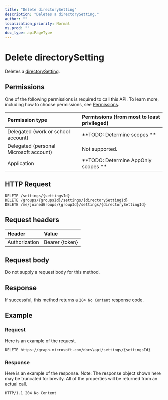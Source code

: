 ```yaml
---
title: "Delete directorySetting"
description: "Deletes a directorySetting."
author: ""
localization_priority: Normal
ms.prod: ""
doc_type: apiPageType
---
```


# Delete directorySetting

Deletes a [directorySetting](../resources/directorysetting.md).

## Permissions
One of the following permissions is required to call this API. To learn more, including how to choose permissions, see [Permissions](/concepts/permissions-reference.md).

|Permission type|Permissions (from most to least privileged)|
|:---|:---|
|Delegated (work or school account)|**TODO: Determine scopes **|
|Delegated (personal Microsoft account)|Not supported.|
|Application|**TODO: Determine AppOnly scopes **|

## HTTP Request
<!-- {
  "blockType": "ignored"
}
-->
``` http
DELETE /settings/{settingsId}
DELETE /groups/{groupsId}/settings/{directorySettingId}
DELETE /me/joinedGroups/{groupId}/settings/{directorySettingId}
```

## Request headers
|Header|Value|
|:---|:---|
|Authorization|Bearer {token}|

## Request body
Do not supply a request body for this method.

## Response
If successful, this method returns a `204 No Content` response code.

## Example

### Request
Here is an example of the request.
<!-- {
  "blockType": "request",
  "name": "delete_directorysetting"
}
-->
``` http
DELETE https://graph.microsoft.com/docs\api/settings/{settingsId}
```

### Response
Here is an example of the response. Note: The response object shown here may be truncated for brevity. All of the properties will be returned from an actual call.
<!-- {
  "blockType": "response",
  "truncated": true
}
-->
``` http
HTTP/1.1 204 No Content
```

